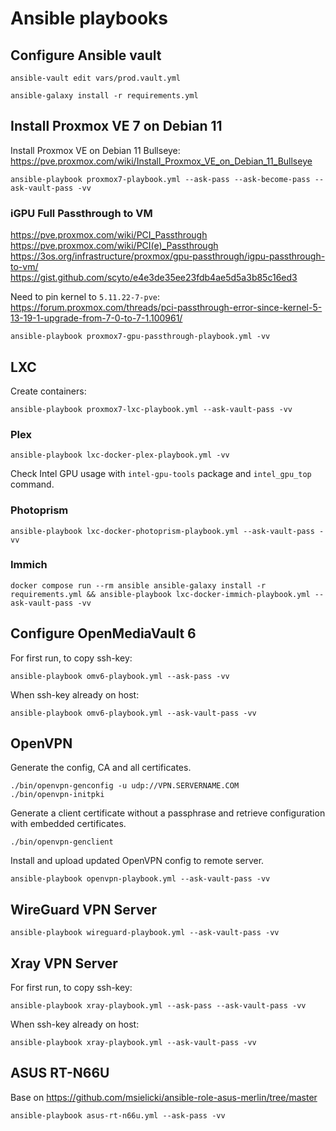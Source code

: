 # Ansible playbooks

## Configure Ansible vault

```
ansible-vault edit vars/prod.vault.yml
```

```
ansible-galaxy install -r requirements.yml
```

## Install Proxmox VE 7 on Debian 11

Install Proxmox VE on Debian 11 Bullseye: https://pve.proxmox.com/wiki/Install_Proxmox_VE_on_Debian_11_Bullseye

```
ansible-playbook proxmox7-playbook.yml --ask-pass --ask-become-pass --ask-vault-pass -vv
```

### iGPU Full Passthrough to VM

https://pve.proxmox.com/wiki/PCI_Passthrough  
https://pve.proxmox.com/wiki/PCI(e)_Passthrough  
https://3os.org/infrastructure/proxmox/gpu-passthrough/igpu-passthrough-to-vm/  
https://gist.github.com/scyto/e4e3de35ee23fdb4ae5d5a3b85c16ed3

Need to pin kernel to `5.11.22-7-pve`:  
https://forum.proxmox.com/threads/pci-passthrough-error-since-kernel-5-13-19-1-upgrade-from-7-0-to-7-1.100961/

```
ansible-playbook proxmox7-gpu-passthrough-playbook.yml -vv
```

## LXC

Create containers:

```
ansible-playbook proxmox7-lxc-playbook.yml --ask-vault-pass -vv
```

### Plex

```
ansible-playbook lxc-docker-plex-playbook.yml -vv
```

Check Intel GPU usage with `intel-gpu-tools` package and `intel_gpu_top` command.

### Photoprism

```
ansible-playbook lxc-docker-photoprism-playbook.yml --ask-vault-pass -vv
```

### Immich
```
docker compose run --rm ansible ansible-galaxy install -r requirements.yml && ansible-playbook lxc-docker-immich-playbook.yml --ask-vault-pass -vv
```

## Configure OpenMediaVault 6

For first run, to copy ssh-key:

```
ansible-playbook omv6-playbook.yml --ask-pass -vv
```

When ssh-key already on host:

```
ansible-playbook omv6-playbook.yml --ask-vault-pass -vv
```

## OpenVPN

Generate the config, CA and all certificates.

```
./bin/openvpn-genconfig -u udp://VPN.SERVERNAME.COM
./bin/openvpn-initpki
```

Generate a client certificate without a passphrase and retrieve configuration with embedded certificates.

```
./bin/openvpn-genclient
```

Install and upload updated OpenVPN config to remote server.

```
ansible-playbook openvpn-playbook.yml --ask-vault-pass -vv
```

## WireGuard VPN Server

```
ansible-playbook wireguard-playbook.yml --ask-vault-pass -vv
```

## Xray VPN Server

For first run, to copy ssh-key:

```
ansible-playbook xray-playbook.yml --ask-pass --ask-vault-pass -vv
```

When ssh-key already on host:

```
ansible-playbook xray-playbook.yml --ask-vault-pass -vv
```

## ASUS RT-N66U

Base on https://github.com/msielicki/ansible-role-asus-merlin/tree/master

```
ansible-playbook asus-rt-n66u.yml --ask-pass -vv
```
